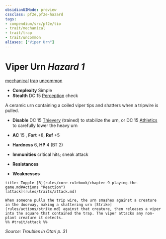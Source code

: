 ```yaml
---
obsidianUIMode: preview
cssclass: pf2e,pf2e-hazard
tags:
- compendium/src/pf2e/tio
- trait/mechanical
- trait/trap
- trait/uncommon
aliases: ["Viper Urn"]
---
```

# Viper Urn *Hazard 1*  
[mechanical](rules/traits/mechanical.md)  [trap](rules/traits/trap.md)  [uncommon](rules/traits/uncommon.md)  

- **Complexity** Simple
- **Stealth** DC 15 [Perception](compendium/skills.md#Perception) check  

A ceramic urn containing a coiled viper tips and shatters when a tripwire is pulled.

- **Disable** DC 15 [Thievery](compendium/skills.md#Thievery) (trained) to stabilize the urn, or DC 15 [Athletics](compendium/skills.md#Athletics) to carefully lower the heavy urn  

- **AC** 15 , **Fort** +8, **Ref** +5
- **Hardness** 6, **HP** 4 (BT 2)
- **Immunities** critical hits; sneak attack
- **Resistances** 
- **Weaknesses** 
     
```ad-embed-ability
title: Topple [R](rules/core-rulebook/chapter-9-playing-the-game.md#Actions "Reaction")
[attack](rules/traits/attack.md)  

When someone pulls the trip wire, the urn smashes against a creature in the doorway, making a shattering urn [Strike](rules/actions/strike.md) against that creature, then releases a viper into the square that contained the trap. The viper attacks any non-plant creature it detects.  
%% #trait/attack %%
```

*Source: Troubles in Otari p. 31*